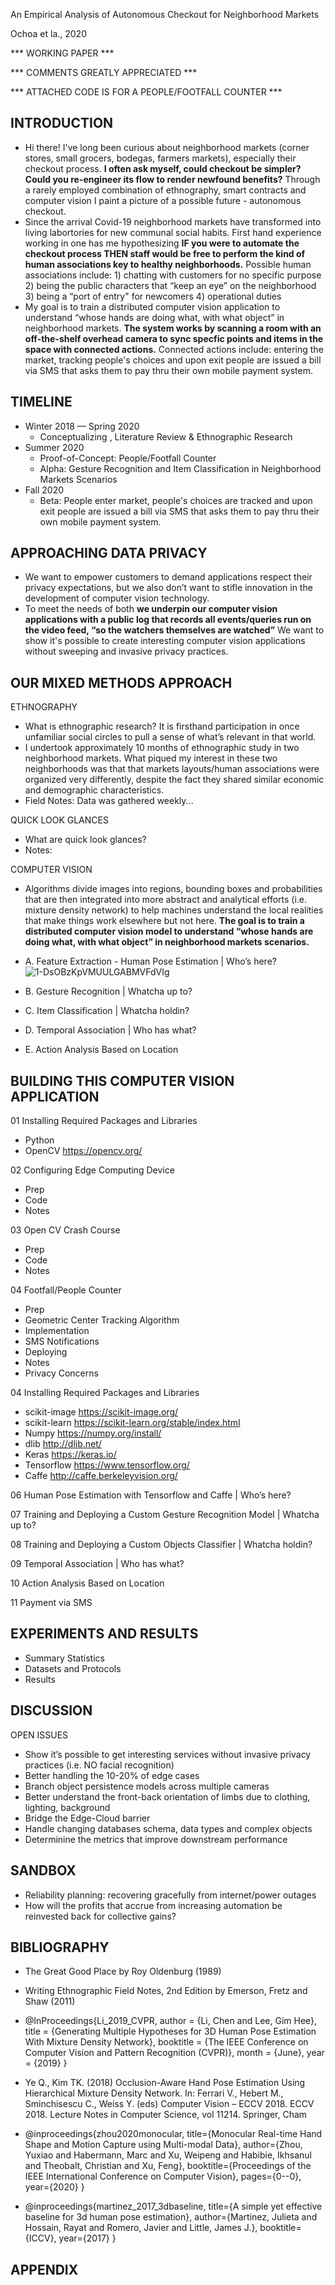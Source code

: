 An Empirical Analysis of Autonomous Checkout for Neighborhood Markets

Ochoa et la., 2020

*** WORKING PAPER ***

*** COMMENTS GREATLY APPRECIATED *** 

*** ATTACHED CODE IS FOR A PEOPLE/FOOTFALL COUNTER *** 

## INTRODUCTION
+ Hi there! I've long been curious about neighborhood markets (corner stores, small grocers, bodegas, farmers markets),  especially their checkout process. **I often ask myself, could checkout be simpler?  Could you re-engineer its flow to render newfound benefits?**  Through a rarely employed combination of ethnography, smart contracts and computer vision I paint a picture of a possible future - autonomous checkout. 
+ Since the arrival Covid-19 neighborhood markets have transformed into living labortories for new communal social habits.   First hand experience working in one has me hypothesizing **IF you were to automate the checkout process THEN staff would be free to perform the kind of human associations key to healthy neighborhoods.** Possible human associations include: 1) chatting with customers for no specific purpose 2) being the public characters that “keep an eye” on the neighborhood 3) being a “port of entry" for newcomers 4) operational duties  
+ My goal is to train a distributed computer vision application to understand “whose hands are doing what, with what object” in neighborhood markets. **The system works by scanning a room with an off-the-shelf overhead camera to sync specfic points and items in the space with connected actions.** Connected actions include:  entering the market, tracking people's choices and upon exit people are issued a bill via SMS that asks them to pay thru their own mobile payment system.

## TIMELINE
+ Winter 2018 — Spring 2020 
    + Conceptualizing , Literature Review & Ethnographic Research 
+ Summer 2020 
    + Proof-of-Concept:  People/Footfall Counter 
    + Alpha:  Gesture Recognition and Item Classification in Neighborhood Markets Scenarios
+ Fall 2020 
    + Beta:  People enter market, people's choices are tracked and upon exit people are issued a bill via SMS that asks them to pay thru their own mobile payment system.
    
## APPROACHING DATA PRIVACY
* We want to empower customers to demand applications respect their privacy expectations, but we also don’t want to stifle innovation in the development of computer vision technology.
* To meet the needs of both **we underpin our computer vision applications with a public log that records all events/queries run on the video feed, “so the watchers themselves are watched”**  We want to show it's possible to create interesting computer vision applications without sweeping and invasive privacy practices.  

## OUR MIXED METHODS APPROACH
ETHNOGRAPHY
+ What is ethnographic research? It is firsthand participation in once unfamiliar social circles to pull a sense of what’s relevant in that world.  
+ I undertook approximately 10 months of ethnographic study in two neighborhood markets.  What piqued my interest in these two neighborhoods was that that markets layouts/human associations were organized very differently, despite the fact they shared similar economic and demographic characteristics.  
+ Field Notes:  Data was gathered weekly...

QUICK LOOK GLANCES
+ What are quick look glances?  
+ Notes:  

COMPUTER VISION
+ Algorithms divide images into regions, bounding boxes and probabilities that are then integrated into more abstract and analytical efforts (i.e. mixture density network) to help machines understand the local realities that make things work elsewhere but not here.  **The goal is to train a distributed computer vision model to understand “whose hands are doing what, with what object” in neighborhood markets scenarios.**

+ A. Feature Extraction - Human Pose Estimation | Who’s here? ![1-DsOBzKpVMUULGABMVFdVIg](https://user-images.githubusercontent.com/40745550/82762582-6febd280-9dc7-11ea-90ea-0671e1bf3744.jpeg)
+ B. Gesture Recognition | Whatcha up to? 
+ C. Item Classification | Whatcha holdin? 
+ D. Temporal Association | Who has what? 
+ E. Action Analysis Based on Location

## BUILDING THIS COMPUTER VISION APPLICATION
01 Installing Required Packages and Libraries
+ Python
+ OpenCV https://opencv.org/

02 Configuring Edge Computing Device
+ Prep
+ Code
+ Notes

03 Open CV Crash Course
+ Prep
+ Code
+ Notes

04 Footfall/People Counter
+ Prep
+ Geometric Center Tracking Algorithm
+ Implementation
+ SMS Notifications
+ Deploying
+ Notes
+ Privacy Concerns

04 Installing Required Packages and Libraries
+ scikit-image https://scikit-image.org/
+ scikit-learn https://scikit-learn.org/stable/index.html
+ Numpy https://numpy.org/install/
+ dlib http://dlib.net/
+ Keras https://keras.io/
+ Tensorflow https://www.tensorflow.org/
+ Caffe http://caffe.berkeleyvision.org/

06 Human Pose Estimation with Tensorflow and Caffe | Who’s here? 

07 Training and Deploying a Custom Gesture Recognition Model | Whatcha up to?

08 Training and Deploying a Custom Objects Classifier | Whatcha holdin?

09 Temporal Association | Who has what?

10 Action Analysis Based on Location

11 Payment via SMS

## EXPERIMENTS AND RESULTS
+ Summary Statistics
+ Datasets and Protocols
+ Results

## DISCUSSION
OPEN ISSUES
+ Show it’s possible to get interesting services without invasive privacy practices (i.e. NO facial recognition)
+ Better handling the 10-20% of edge cases
+ Branch object persistence models across multiple cameras
+ Better understand the front-back orientation of limbs due to clothing, lighting, background
+ Bridge the Edge-Cloud barrier 
+ Handle changing databases schema, data types and complex objects
+ Determinine the metrics that improve downstream performance

## SANDBOX
+ Reliability planning: recovering gracefully from internet/power outages
+ How will the profits that accrue from increasing automation be reinvested back for collective gains?

## BIBLIOGRAPHY
+ The Great Good Place by Roy Oldenburg (1989)
+ Writing Ethnographic Field Notes, 2nd Edition by Emerson, Fretz and Shaw (2011)

+ @InProceedings{Li_2019_CVPR, author = {Li, Chen and Lee, Gim Hee}, title = {Generating Multiple Hypotheses for 3D Human Pose Estimation With Mixture Density Network}, booktitle = {The IEEE Conference on Computer Vision and Pattern Recognition (CVPR)}, month = {June}, year = {2019} } 
+ Ye Q., Kim TK. (2018) Occlusion-Aware Hand Pose Estimation Using Hierarchical Mixture Density Network. In: Ferrari V., Hebert M., Sminchisescu C., Weiss Y. (eds) Computer Vision – ECCV 2018. ECCV 2018. Lecture Notes in Computer Science, vol 11214. Springer, Cham
+ @inproceedings{zhou2020monocular, title={Monocular Real-time Hand Shape and Motion Capture using Multi-modal Data}, author={Zhou, Yuxiao and Habermann, Marc and Xu, Weipeng and Habibie, Ikhsanul and Theobalt, Christian and Xu, Feng}, booktitle={Proceedings of the IEEE International Conference on Computer Vision}, pages={0--0}, year={2020} } 
+ @inproceedings{martinez_2017_3dbaseline,
  title={A simple yet effective baseline for 3d human pose estimation},
  author={Martinez, Julieta and Hossain, Rayat and Romero, Javier and Little, James J.},
  booktitle={ICCV},
  year={2017}
}

## APPENDIX
